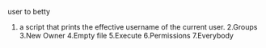user to betty
1. a script that prints the effective username of the current user.
2.Groups
3.New Owner
4.Empty file
5.Execute
6.Permissions
7.Everybody
